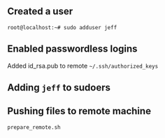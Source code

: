 ## Created a user

```
root@localhost:~# sudo adduser jeff
```

## Enabled passwordless logins

Added id_rsa.pub to remote `~/.ssh/authorized_keys`

## Adding `jeff` to sudoers



## Pushing files to remote machine

```
prepare_remote.sh
```
